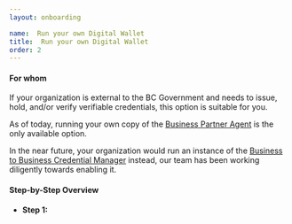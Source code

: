```yaml
---
layout: onboarding

name:  Run your own Digital Wallet
title:  Run your own Digital Wallet
order: 2
---
```

#### **For whom**
If your organization is external to the BC Government and needs to issue, hold, and/or verify verifiable credentials, this option is suitable for you.

As of today, running your own copy of the [Business Partner Agent](https://github.com/hyperledger-labs/business-partner-agent) is the only available option.

In the near future, your organization would run an instance of the [Business to Business Credential Manager](https://github.com/bcgov/b2b-credential-manager) instead, our team has been working diligently towards enabling it.

#### **Step-by-Step Overview**
- **Step 1:**
